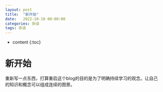```yaml
---
layout: post
title:  "新开始"
date:   2022-10-10 00:00:00
categories: 杂谈
tags: 杂谈
---
```


* content
  {:toc}

# 新开始

重新写一点东西，打算重启这个blog的目的是为了明确持续学习的观念。让自己的知识和概念可以组成连续的图景。

